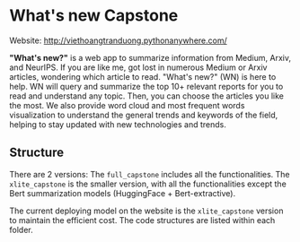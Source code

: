 # What's new Capstone

Website: http://viethoangtranduong.pythonanywhere.com/

**"What's new?"** is a web app to summarize information from Medium, Arxiv, and NeurIPS. If you are like me, got lost in numerous Medium or Arxiv articles, wondering which article to read. "What's new?" (WN) is here to help. WN will query and summarize the top 10+ relevant reports for you to read and understand any topic. Then, you can choose the articles you like the most. We also provide word cloud and most frequent words visualization to understand the general trends and keywords of the field, helping to stay updated with new technologies and trends.

## Structure

There are 2 versions: 
The ```full_capstone``` includes all the functionalities. 
The ```xlite_capstone``` is the smaller version, with all the functionalities except the Bert summarization models (HuggingFace + Bert-extractive).

The current deploying model on the website is the ```xlite_capstone``` version to maintain the efficient cost. The code structures are listed within each folder.  


